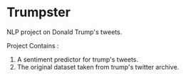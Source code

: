 # Trumpster
NLP project on Donald Trump's tweets.

Project Contains :
1. A sentiment predictor for trump's tweets.
2. The original dataset taken from trump's twitter archive.
